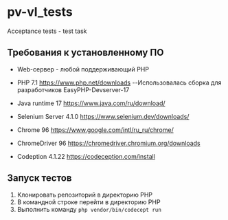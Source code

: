 # pv-vl_tests
Acceptance tests - test task
## Требования к установленному ПО

* Web-сервер - любой поддерживающий PHP
* PHP 7.1 https://www.php.net/downloads
--Использовалась сборка для разработчиков EasyPHP-Devserver-17

* Java runtime 17 https://www.java.com/ru/download/
* Selenium Server 4.1.0 https://www.selenium.dev/downloads/
* Chrome 96 https://www.google.com/intl/ru_ru/chrome/
* ChromeDriver 96 https://chromedriver.chromium.org/downloads
* Codeption 4.1.22 https://codeception.com/install

## Запуск тестов
1. Клонировать репозиторий в директорию PHP
2. В командной строке перейти в директорию PHP
3. Выполнить команду `php vendor/bin/codecept run`

